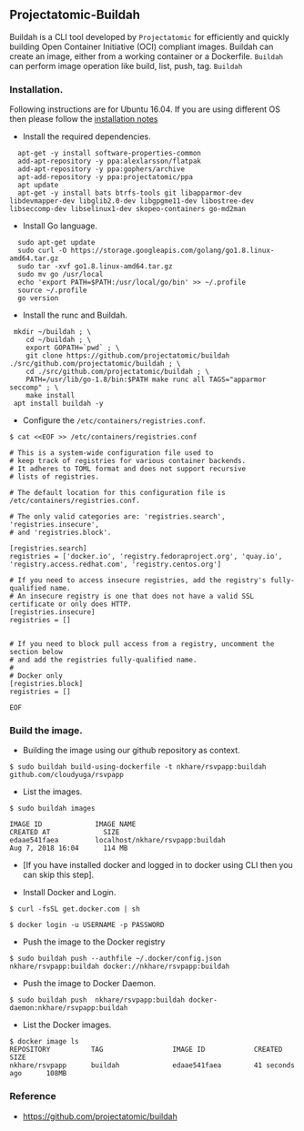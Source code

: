 ## Projectatomic-Buildah
Buildah is a CLI tool developed by `Projectatomic` for efficiently and quickly building Open Container Initiative (OCI) compliant images. Buildah can create an image, either from a working container or a Dockerfile. `Buildah` can perform image operation like build, list, push, tag. `Buildah`


### Installation.

Following instructions are for Ubuntu 16.04. If you are using different OS then please follow the [installation notes](https://github.com/projectatomic/buildah/blob/master/install.md)

- Install the required dependencies.
```
  apt-get -y install software-properties-common
  add-apt-repository -y ppa:alexlarsson/flatpak
  add-apt-repository -y ppa:gophers/archive
  apt-add-repository -y ppa:projectatomic/ppa
  apt update
  apt-get -y install bats btrfs-tools git libapparmor-dev libdevmapper-dev libglib2.0-dev libgpgme11-dev libostree-dev libseccomp-dev libselinux1-dev skopeo-containers go-md2man
```

- Install Go language.
```
  sudo apt-get update
  sudo curl -O https://storage.googleapis.com/golang/go1.8.linux-amd64.tar.gz
  sudo tar -xvf go1.8.linux-amd64.tar.gz
  sudo mv go /usr/local
  echo 'export PATH=$PATH:/usr/local/go/bin' >> ~/.profile
  source ~/.profile
  go version
```

- Install the runc and Buildah.
```
 mkdir ~/buildah ; \
    cd ~/buildah ; \
    export GOPATH=`pwd` ; \
    git clone https://github.com/projectatomic/buildah ./src/github.com/projectatomic/buildah ; \
    cd ./src/github.com/projectatomic/buildah ; \
    PATH=/usr/lib/go-1.8/bin:$PATH make runc all TAGS="apparmor seccomp" ; \
    make install
 apt install buildah -y
```

- Configure the `/etc/containers/registries.conf`.
```
$ cat <<EOF >> /etc/containers/registries.conf

# This is a system-wide configuration file used to
# keep track of registries for various container backends.
# It adheres to TOML format and does not support recursive
# lists of registries.

# The default location for this configuration file is /etc/containers/registries.conf.

# The only valid categories are: 'registries.search', 'registries.insecure',
# and 'registries.block'.

[registries.search]
registries = ['docker.io', 'registry.fedoraproject.org', 'quay.io', 'registry.access.redhat.com', 'registry.centos.org']

# If you need to access insecure registries, add the registry's fully-qualified name.
# An insecure registry is one that does not have a valid SSL certificate or only does HTTP.
[registries.insecure]
registries = []


# If you need to block pull access from a registry, uncomment the section below
# and add the registries fully-qualified name.
#
# Docker only
[registries.block]
registries = []

EOF
```

### Build the image.

- Building the image using our github repository as context.
```
$ sudo buildah build-using-dockerfile -t nkhare/rsvpapp:buildah github.com/cloudyuga/rsvpapp 
```

- List the images.
```
$ sudo buildah images

IMAGE ID             IMAGE NAME                                               CREATED AT             SIZE
edaae541faea         localhost/nkhare/rsvpapp:buildah                         Aug 7, 2018 16:04      114 MB

```
- [If you have installed docker and logged in to docker using CLI then you can skip this step].

- Install Docker and Login.
```
$ curl -fsSL get.docker.com | sh

$ docker login -u USERNAME -p PASSWORD
```

- Push the image to the Docker registry 
```
$ sudo buildah push --authfile ~/.docker/config.json nkhare/rsvpapp:buildah docker://nkhare/rsvpapp:buildah
```

- Push the image to Docker Daemon.
```
$ sudo buildah push  nkhare/rsvpapp:buildah docker-daemon:nkhare/rsvpapp:buildah
```

- List the Docker images.
```
$ docker image ls
REPOSITORY          TAG                 IMAGE ID            CREATED             SIZE
nkhare/rsvpapp      buildah             edaae541faea        41 seconds ago      108MB

```
### Reference
- https://github.com/projectatomic/buildah
